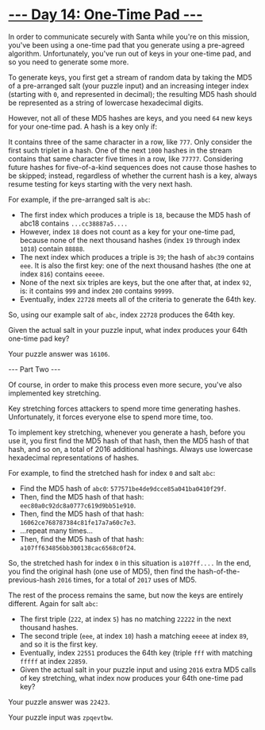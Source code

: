 # [--- Day 14: One-Time Pad ---](http://adventofcode.com/2016/day/14)

In order to communicate securely with Santa while you're on this mission, you've been using a one-time pad that you generate using a pre-agreed algorithm. Unfortunately, you've run out of keys in your one-time pad, and so you need to generate some more.

To generate keys, you first get a stream of random data by taking the MD5 of a pre-arranged salt (your puzzle input) and an increasing integer index (starting with ``0``, and represented in decimal); the resulting MD5 hash should be represented as a string of lowercase hexadecimal digits.

However, not all of these MD5 hashes are keys, and you need ``64`` new keys for your one-time pad. A hash is a key only if:

It contains three of the same character in a row, like ``777``. Only consider the first such triplet in a hash.
One of the next ``1000`` hashes in the stream contains that same character five times in a row, like ``77777``.
Considering future hashes for five-of-a-kind sequences does not cause those hashes to be skipped; instead, regardless of whether the current hash is a key, always resume testing for keys starting with the very next hash.

For example, if the pre-arranged salt is ``abc``:

- The first index which produces a triple is ``18``, because the MD5 hash of abc18 contains ``...cc38887a5....``   
- However, index ``18`` does not count as a key for your one-time pad, because none of the next thousand hashes (index ``19`` through index ``1018``) contain ``88888``.
- The next index which produces a triple is ``39``; the hash of ``abc39`` contains ``eee``. It is also the first key: one of the next thousand hashes (the one at index ``816``) contains ``eeeee``.
- None of the next six triples are keys, but the one after that, at index ``92``, is: it contains ``999`` and index ``200`` contains ``99999``.
- Eventually, index ``22728`` meets all of the criteria to generate the 64th key.  

So, using our example salt of ``abc``, index ``22728`` produces the 64th key.

Given the actual salt in your puzzle input, what index produces your 64th one-time pad key?

Your puzzle answer was ``16106``.

--- Part Two ---

Of course, in order to make this process even more secure, you've also implemented key stretching.

Key stretching forces attackers to spend more time generating hashes. Unfortunately, it forces everyone else to spend more time, too.

To implement key stretching, whenever you generate a hash, before you use it, you first find the MD5 hash of that hash, then the MD5 hash of that hash, and so on, a total of 2016 additional hashings. Always use lowercase hexadecimal representations of hashes.

For example, to find the stretched hash for index ``0`` and salt ``abc``:

- Find the MD5 hash of ``abc0``: ``577571be4de9dcce85a041ba0410f29f``.
- Then, find the MD5 hash of that hash: ``eec80a0c92dc8a0777c619d9bb51e910``.
- Then, find the MD5 hash of that hash: ``16062ce768787384c81fe17a7a60c7e3``.
- ...repeat many times...
- Then, find the MD5 hash of that hash: ``a107ff634856bb300138cac6568c0f24``.  

So, the stretched hash for index ``0`` in this situation is ``a107ff....`` In the end, you find the original hash (one use of MD5), then find the hash-of-the-previous-hash ``2016`` times, for a total of ``2017`` uses of MD5.

The rest of the process remains the same, but now the keys are entirely different. Again for salt ``abc``:

- The first triple (``222``, at index ``5``) has no matching ``22222`` in the next thousand hashes.
- The second triple (``eee``, at index ``10``) hash a matching ``eeeee`` at index ``89``, and so it is the first key.
- Eventually, index ``22551`` produces the 64th key (triple ``fff`` with matching ``fffff`` at index ``22859``.
- Given the actual salt in your puzzle input and using ``2016`` extra MD5 calls of key stretching, what index now produces your 64th one-time pad key?

Your puzzle answer was ``22423``.

Your puzzle input was ``zpqevtbw``.
